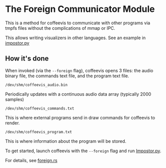 # The Foreign Communicator Module

This is a method for coffeevis to communicate with other
programs via tmpfs files without the complications of mmap or IPC.

This allows writing visualizers in other languages.
See an example in [impostor.py](src/visualizers/milk/impostor.py)

## How it's done

When invoked (via the `--foreign` flag), coffeevis opens
3 files: the audio binary file, the commands text file,
and the program text file.

```
/dev/shm/coffeevis_audio.bin
```
Periodically updates with a continuous audio data array (typically 2000 samples)

```
/dev/shm/coffeevis_commands.txt
```
This is where external programs send in draw commands for coffeevis to render.

```
/dev/shm/coffeevis_program.txt
```
This is where information about the program will be stored.

To get started, launch coffeevis with the `--foreign` flag and run [Impostor.py](../visualizers/impostor.py).

For details, see [foreign.rs](foreign.rs)

